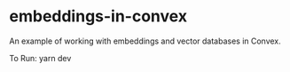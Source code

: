 # embeddings-in-convex
An example of working with embeddings and vector databases in Convex.

To Run:
yarn dev